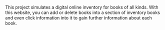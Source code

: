 This project simulates a digital online inventory for books of all kinds. With this website, you can add or delete books into a section of inventory books and even click information into it to gain further information about each book.
